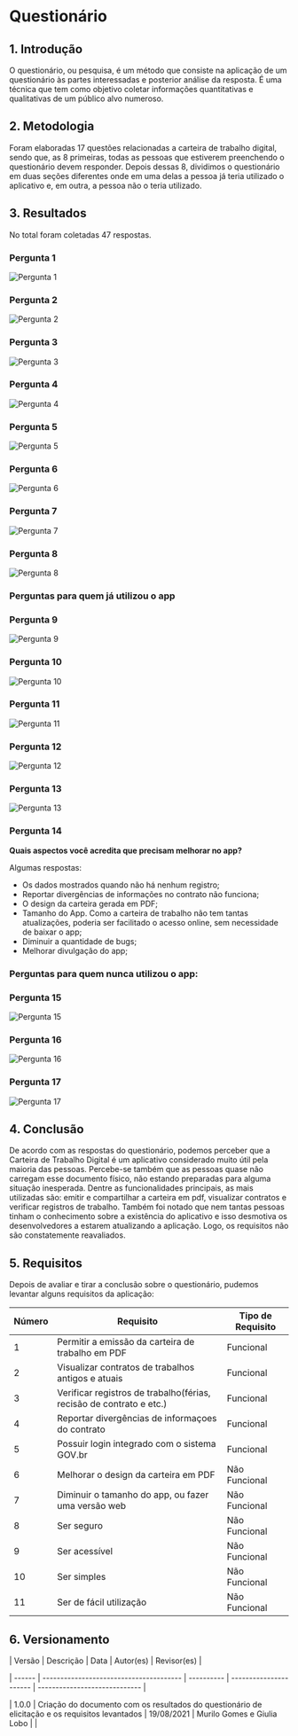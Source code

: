 # Questionário

## 1. Introdução

O questionário, ou pesquisa, é um método que consiste na aplicação de um questionário às partes interessadas e posterior análise da resposta.
É uma técnica que tem como objetivo coletar informações quantitativas e qualitativas de um público alvo numeroso.

## 2. Metodologia

Foram elaboradas 17 questões relacionadas a carteira de trabalho digital, sendo que, as 8 primeiras, todas as pessoas que estiverem preenchendo o questionário devem responder. Depois dessas 8, dividimos o questionário em duas seções diferentes onde em uma delas a pessoa já teria utilizado o aplicativo e, em outra, a pessoa não o teria utilizado.

## 3. Resultados

No total foram coletadas 47 respostas.

### Pergunta 1
![Pergunta 1](../assets/questionario/q1.png)

### Pergunta 2
![Pergunta 2](../assets/questionario/q2.png)

### Pergunta 3
![Pergunta 3](../assets/questionario/q3.png)

### Pergunta 4
![Pergunta 4](../assets/questionario/q4.png)

### Pergunta 5
![Pergunta 5](../assets/questionario/q5.png)

### Pergunta 6
![Pergunta 6](../assets/questionario/q6.png)

### Pergunta 7
![Pergunta 7](../assets/questionario/q7.png)

### Pergunta 8
![Pergunta 8](../assets/questionario/q8.png)


### Perguntas para quem já utilizou o app

### Pergunta 9
![Pergunta 9](../assets/questionario/q9.png)

### Pergunta 10
![Pergunta 10](../assets/questionario/q10.png)

### Pergunta 11
![Pergunta 11](../assets/questionario/q11.png)

### Pergunta 12
![Pergunta 12](../assets/questionario/q12.png)

### Pergunta 13
![Pergunta 13](../assets/questionario/q13.png)

### Pergunta 14
**Quais aspectos você acredita que precisam melhorar no app?**

Algumas respostas:
 
* Os dados mostrados quando não há nenhum registro;
* Reportar divergências de informações no contrato não funciona;
* O design da carteira gerada em PDF;
* Tamanho do App. Como a carteira de trabalho não tem tantas atualizações, poderia ser facilitado o acesso online, sem necessidade de baixar o app;
* Diminuir a quantidade de bugs;
* Melhorar divulgação do app;

### Perguntas para quem nunca utilizou o app:

### Pergunta 15
![Pergunta 15](../assets/questionario/q14.png)

### Pergunta 16
![Pergunta 16](../assets/questionario/q15.png)

### Pergunta 17
![Pergunta 17](../assets/questionario/q16.png)

## 4. Conclusão
De acordo com as respostas do questionário, podemos perceber que a Carteira de Trabalho Digital é um aplicativo considerado muito útil pela maioria das pessoas. Percebe-se também que as pessoas quase não carregam esse documento físico, não estando preparadas para alguma situação inesperada. Dentre as funcionalidades principais, as mais utilizadas são: emitir e compartilhar a carteira em pdf, visualizar contratos e verificar registros de trabalho. Também foi notado que nem tantas pessoas tinham o conhecimento sobre a existência do aplicativo e isso desmotiva os desenvolvedores a estarem atualizando a aplicação. Logo, os requisitos não são constatemente reavaliados.

## 5. Requisitos

Depois de avaliar e tirar a conclusão sobre o questionário, pudemos levantar alguns requisitos da aplicação:

| Número | Requisito                                                    | Tipo de Requisito |
| ------ | ------------------------------------------------------------ | ----------------- |
| 1      | Permitir a emissão da carteira de trabalho em PDF            | Funcional         |
| 2      | Visualizar contratos de trabalhos antigos e atuais           | Funcional         |
| 3      | Verificar registros de trabalho(férias, recisão de contrato e etc.) | Funcional         |
| 4      | Reportar divergências de informaçoes do contrato             | Funcional         |
| 5      | Possuir login integrado com o sistema GOV.br                 | Funcional         |
| 6      | Melhorar o design da carteira em PDF                         | Não Funcional     |
| 7      | Diminuir o tamanho do app, ou fazer uma versão web           | Não Funcional     |
| 8      | Ser seguro                                                   | Não Funcional     |
| 9      | Ser acessível                                                | Não Funcional     |
| 10     | Ser simples                                                  | Não Funcional     |
| 11     | Ser de fácil utilização                                      | Não Funcional     |

## 6. Versionamento

| Versão | Descrição                               | Data       | Autor(es)              | Revisor(es)                   |

| ------ | --------------------------------------- | ---------- | ---------------------- | ----------------------------- |

| 1.0.0 | Criação do documento com os resultados do questionário de elicitação e os requisitos levantados | 19/08/2021 | Murilo Gomes e Giulia Lobo |  |
